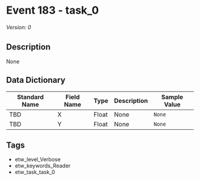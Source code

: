 # Event 183 - task_0
###### Version: 0

## Description
None

## Data Dictionary
|Standard Name|Field Name|Type|Description|Sample Value|
|---|---|---|---|---|
|TBD|X|Float|None|`None`|
|TBD|Y|Float|None|`None`|

## Tags
* etw_level_Verbose
* etw_keywords_Reader
* etw_task_task_0